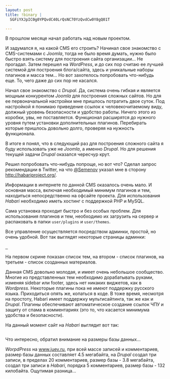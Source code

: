 ```yaml
--- 
layout: post
title: !binary |
  SGFiYXJpIC0g0YPQvdC40LrQsNC70YzQvdCw0Y8gQ01T

---
```

В прошлом месяце начал работать над новым проектом.

И задумался я, на какой CMS его строить? Начинал свое знакомство с CMS-системами с <em>Joomla</em>, тогда не было время думать, нужно было быстро взять систему для построения сайта организации... Не прогадал. Затем перешел на <em>WordPress</em>, и до сих пор считаю ее лучшей системой для построения блога/сайта, здесь и уникальные наборы плагинов и масса тем... Но вот захотелось попробовать что-нибудь еще. То, чего даже до сих пор не касался.

Начал свое знакомство с <em>Drupal</em>. Да, система очень гибкая и является мощным конкурентом <em>Joomla</em> для построения сложных сайтов. Но для ее первоначальной настройки мне пришлось потратить двое суток. Под настройкой я понимаю приведение ссылок к человекочитаемому виду, должный уровень безопасности и удобство работы. Ничего этого из коробки, увы, не поставляется. Функционал расширятся до нужного уровня путем установки дополнительных плагинов. Перебирать которые пришлось довольно долго, проверяя на нужность функционала.

В итоге я понял, что в следующий раз для построения сложного сайта я буду использовать уже не <em>Joomla</em>, а именно <em>Drupal</em>. Но для решения текущей задачи <em>Drupal</em> оказался чересчур крут.

Решил попробовать что-нибудь попроще, но вот что? Сделал запрос рекомендации в Twitter, на
что <a title="Владислав Семенов" href="http://twitter.com/Semenov" rel="nofollow">@Semenov</a> указал мне в сторону <span><a href="http://habariproject.org/" rel="nofollow">http://habariproject.org/</a></span>.

Информации в интернете по данной CMS оказалось очень мало. И основная масса, включая необходимый минимум плагинов и тем, находиться непосредственно на офсайте проекта. Для использования <em>Habari</em> необходимо иметь хостинг с поддержкой PHP и MySQL.

Сама установка проходит быстро и без особых проблем. Для использования плагинов и тем,
необходимо их загрузить на сервер и распаковать в папки `user/plugins` и `user/themes`.

Все управление осуществляется посредством админки, простой, но очень удобной. Вот так выглядят некоторые страницы админки:

<a href="http://static.juev.ru/2009/07/200907071012261280x1024.png" id="lightbox"><img src="http://static.juev.ru/2009/07/200907071012261280x1024.th.png" border="0" alt="" /> </a><a href="http://static.juev.ru/2009/07/200907071012401280x1024.png"><img src="http://static.juev.ru/2009/07/200907071012401280x1024.th.png" border="0" alt="" /></a><a href="http://static.juev.ru/2009/07/200907071013061280x1024.png"> <img src="http://static.juev.ru/2009/07/200907071013061280x1024.th.png" border="0" alt="" /></a>

На первом скрине показан список тем, на втором - список плагинов, на третьем - список созданных материалов.

Данная CMS довольно молодая, и имеет очень небольшое сообщество. Многие из представленных тем необходимо дорабатывать руками, изменяя sidebar или footer, здесь нет никаких виджетов, как в <em>Wordpress</em>. Некоторые плагины пока не имеют поддержку русского языка. Приходиться опять же, копаться в коде. В тоже время, несмотря на простоту, Habari имеет поддержку мультисайтинга, так же как и <em>Drupal</em>. Плагины обеспечивают автоматическое создание ссылок ЧПУ и защиту от спама в комментариях (это то, что касается минимума удобства и безопасности).

На данный момент  сайт на <em>Habari</em> выглядит вот так:

<a href="http://static.juev.ru/2009/07/200907071118571280x1024.png" id="lightbox"><img src="http://static.juev.ru/2009/07/200907071118571280x1024.th.png" border="0" alt="" /></a>

Что интересно, обратил внимание на размеры базы данных...

<em>WorpdPress</em> на www.juev.ru, при всей массе записей и комментариев, размер базы данных составляет 4.5 мегабайта, на <em>Drupal</em> создал три записи, в пределах 20 комментариев, размер базы - 3.8 мегабайта, создал три записи в <em>Habari</em>, порядка 5 комментариев, размер базы - 132 килобайта. Ощутимая разница...
